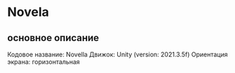 # Novela
## основное описание
Кодовое название: Novella
Движок: Unity (version: 2021.3.5f)
Ориентация экрана: горизонтальная

